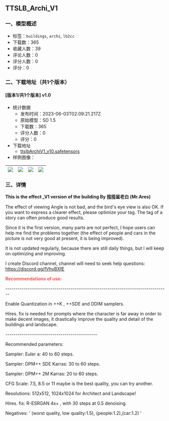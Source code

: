## TTSLB_Archi_V1
### 一、模型概述

- 标签：`buildings`, `archi`, `lb2cc`
- 下载数：365
- 收藏人数：39
- 评论人数：0
- 评分人数：0
- 评分：0

### 二、下载地址（共1个版本）

#### [版本1/共1个版本] v1.0

- 统计数据
  - 发布时间：2023-06-03T02:09:21.217Z
  - 原始模型：SD 1.5
  - 下载数：365
  - 评分人数：0
  - 评分：0
- 下载地址
  - [ttslbArchiV1_v10.safetensors](https://civitai.com/api/download/models/88079)
- 样例图像：

| <img src="https://image.civitai.com/xG1nkqKTMzGDvpLrqFT7WA/f3c42775-261d-49ac-a1e6-26a26d795bc5/width=450/1028566.jpeg" /> | <img src="https://image.civitai.com/xG1nkqKTMzGDvpLrqFT7WA/8bdb6bbb-8059-45c1-a052-599ccc7c2544/width=450/1011971.jpeg" /> | <img src="https://image.civitai.com/xG1nkqKTMzGDvpLrqFT7WA/aa97fb69-cf93-4ee5-aa38-8ee5b0a22de9/width=450/1028570.jpeg" /> | <img src="https://image.civitai.com/xG1nkqKTMzGDvpLrqFT7WA/0b270d75-5c6b-46e2-865c-0a94913173d4/width=450/1028565.jpeg" /> |
| ---- | ---- | ---- | ---- |


### 三、详情
<p><strong>This is the effect _V1 version of the building By 囤囤鼠老白 (Mr.Ares)</strong></p><p>The effect of viewing Angle is not bad, and the bird's eye view is also OK. If you want to express a clearer effect, please optimize your tag. The tag of a story can often produce good results.</p><p>Since it is the first version, many parts are not perfect, I hope users can help me find the problems together (the effect of people and cars in the picture is not very good at present, it is being improved).</p><p>It is not updated regularly, because there are still daily things, but I will keep on optimizing and improving.</p><p>I create Discord channel, channel will need to seek help questions: <a target="_blank" rel="ugc" href="https://discord.gg/fVhyBXfE">https://discord.gg/fVhyBXfE</a></p><p></p><p><strong><span style="color:#fa5252">Recommendations of use:</span></strong></p><p>--------------------------------------------------------------------------------</p><p>Enable Quantization in ++K , ++SDE  and DDIM samplers.</p><p>Hires.     fix is needed for prompts where the character is far away in order to make decent images, it drastically improve the quality and detail of the buildings and landscape.</p><p>---------------------------------------------</p><p>Recommended parameters:</p><p>Sampler: Euler a: 40 to 60 steps.</p><p>Sampler: DPM++ SDE Karras: 30 to 60 steps.</p><p>Sampler: DPM++ 2M Karras: 20 to 60 steps.</p><p>CFG Scale: 7.5, 8.5 or 11 maybe is the best quality, you can try another.</p><p>Resolutions: 512x512, 1024x1024 for Architect and Landscape!</p><p>Hires.     fix: R-ESRGAN 4x+ , with 30 steps at 0.5 denoising.</p><p>Negatives: ' (worst quality, low quality:1.5), (people:1.2),(car:1.2) '</p>
